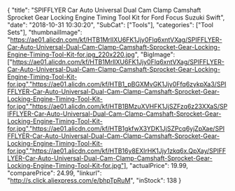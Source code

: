 {
	"title": "SPIFFLYER Car Auto Universal Dual Cam Clamp Camshaft Sprocket Gear Locking Engine Timing Tool Kit for Ford Focus Suzuki Swift",
	"date": "2018-10-31 10:30:20",
	"SubCat": ["Tools"],
	"categories": ["Tool Sets"],
	"thumbnailImage": "https://ae01.alicdn.com/kf/HTB1MrlIXU6FK1Jjy0Flq6xntVXag/SPIFFLYER-Car-Auto-Universal-Dual-Cam-Clamp-Camshaft-Sprocket-Gear-Locking-Engine-Timing-Tool-Kit-for.jpg_220x220.jpg",
	"BigImage": ["https://ae01.alicdn.com/kf/HTB1MrlIXU6FK1Jjy0Flq6xntVXag/SPIFFLYER-Car-Auto-Universal-Dual-Cam-Clamp-Camshaft-Sprocket-Gear-Locking-Engine-Timing-Tool-Kit-for.jpg","https://ae01.alicdn.com/kf/HTB1_pBGXMvGK1Jjy0Ffq6zykpXa3/SPIFFLYER-Car-Auto-Universal-Dual-Cam-Clamp-Camshaft-Sprocket-Gear-Locking-Engine-Timing-Tool-Kit-for.jpg","https://ae01.alicdn.com/kf/HTB1BMzuXVHFK1JjSZFzq6z23XXaS/SPIFFLYER-Car-Auto-Universal-Dual-Cam-Clamp-Camshaft-Sprocket-Gear-Locking-Engine-Timing-Tool-Kit-for.jpg","https://ae01.alicdn.com/kf/HTB1gkfwX3YDK1JjSZPcq6yjZpXae/SPIFFLYER-Car-Auto-Universal-Dual-Cam-Clamp-Camshaft-Sprocket-Gear-Locking-Engine-Timing-Tool-Kit-for.jpg","https://ae01.alicdn.com/kf/HTB16y8EXIrHK1Jjy1zkq6x.QpXay/SPIFFLYER-Car-Auto-Universal-Dual-Cam-Clamp-Camshaft-Sprocket-Gear-Locking-Engine-Timing-Tool-Kit-for.jpg"],
	"actualPrice": 19.99,
	"comparePrice": 24.99,
	"linkurl": "http://s.click.aliexpress.com/e/bhpTpRuM",
	"inStock": 138
}
